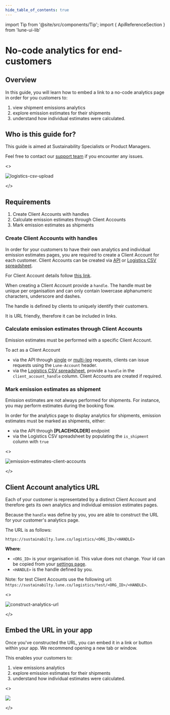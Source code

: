 ```yaml
---
hide_table_of_contents: true
---
```

import Tip from '@site/src/components/Tip';
import { ApiReferenceSection } from 'lune-ui-lib'

# No-code analytics for end-customers

<div className="sections">

<ApiReferenceSection>
<div className="paragraphSections">

<div>

## Overview

In this guide, you will learn how to embed a link to a no-code analytics page in order for you customers to:
1. view shipment emissions analytics
2. explore emission estimates for their shipments
3. understand how individual estimates were calculated.

</div>
<div>

## Who is this guide for?

This guide is aimed at Sustainability Specialists or Product Managers.

Feel free to contact our [support team](mailto:support@lune.com) if you encounter any issues.

</div>

</div>

<>

![logistics-csv-upload](/img/logistics-sheets-overview.png)

</>
</ApiReferenceSection>

<ApiReferenceSection>

<div className="paragraphSections">

<div>

## Requirements

1. Create Client Accounts with handles
2. Calculate emission estimates through Client Accounts
3. Mark emission estimates as shipments

</div>
<div>

### Create Client Accounts with handles

In order for your customers to have their own analytics and individual emission estimates pages, you are required to create a Client Account for each customer.
Client Accounts can be created via [API](/api-reference/client-accounts/create-client-account) or [Logistics CSV spreadsheet](/guides/logistics-sheets#reference).

For Client Account details follow [this link](/key-concepts/client-accounts).

When creating a Client Account provide a `handle`.
The handle must be unique per organisation and can only contain lowercase alphanumeric characters, underscore and dashes.

<Tip>

The handle is defined by clients to uniquely identify their customers.

It is URL friendly, therefore it can be included in links.

</Tip>

</div>
<div>

### Calculate emission estimates through Client Accounts

Emission estimates must be performed with a specific Client Account.

To act as a Client Account
* via the API through [single](/api-reference/emission-estimates/create-shipping-estimate/) or [multi-leg](/api-reference/emission-estimates/create-multi-leg-shipping-estimate/) requests, clients can issue requests using the `Lune-Account` header.
* via the [Logistics CSV spreadsheet](/guides/logistics-sheets), provide a `handle` in the `client_account_handle` column. Client Accounts are created if required.

</div>
<div>

### Mark emission estimates as shipment

Emission estimates are not always performed for shipments. For instance, you may perform estimates during the booking flow.

In order for the analytics page to display analytics for shipments, emission estimates must be marked as shipments, either:
* via the API through **[PLACEHOLDER]** endpoint
* via the Logistics CSV spreadsheet by populating the `is_shipment` column with `true`


</div>
</div>

<>

![emission-estimates-client-accounts](/img/logistics-sheets-download-csv-template.png)

</>

</ApiReferenceSection>

<ApiReferenceSection>

<div className="paragraphSections">

<div>

## Client Account analytics URL

Each of your customer is representated by a distinct Client Account and therefore gets its own analytics and individual emission estimates pages.

Because the `handle` was define by you, you are able to construct the URL for your customer's analytics page.

The URL is as follows:

```
https://sustainabilty.lune.co/logistics/<ORG_ID>/<HANDLE>
```

**Where**:

- `<ORG_ID>` is your organisation id. This value does not change. Your id can be copied from your [settings page](https://dashboard.lune.co/settings).
- `<HANDLE>` is the handle defined by you.


Note: for test Client Accounts use the following url: `https://sustainabilty.lune.co/logistics/test/<ORG_ID>/<HANDLE>`.

</div>
</div>

<>

![construct-analytics-url](/img/logistics-sheets-download-csv-template.png)

</>

</ApiReferenceSection>

<ApiReferenceSection>

<div className="paragraphSections">

<div>

## Embed the URL in your app

Once you've constructed the URL, you can embed it in a link or button within your app. We recommend opening a new tab or window.

This enables your customers to:
1. view emissions analytics
2. explore emission estimates for their shipments
3. understand how individual estimates were calculated.

</div>
</div>

<>

![](/img/logistics-sheets-download-csv-template.png)

</>

</ApiReferenceSection>

</div>
